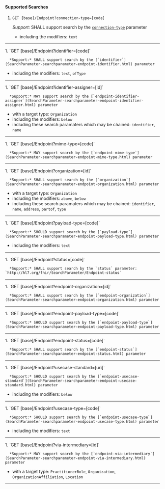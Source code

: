#### Supported Searches

1. `GET [base]/Endpoint?connection-type=[code]`

      *Support:* SHALL support search by the [`connection-type`](SearchParameter-searchparameter-endpoint-connection-type.html) parameter  
   - including the modifiers:  `text`   
<hr />
1. `GET [base]/Endpoint?identifier=[code]`

      *Support:* SHALL support search by the [`identifier`](SearchParameter-searchparameter-endpoint-identifier.html) parameter  
   - including the modifiers:  `text`, `ofType`   
<hr />
1. `GET [base]/Endpoint?identifier-assigner=[id]`

      *Support:* MAY support search by the [`endpoint-identifier-assigner`](SearchParameter-searchparameter-endpoint-identifier-assigner.html) parameter
   - with a target type:  `Organization`
   - including the modifiers:  `below`  
   - including these search paramaters which may be chained:  `identifier`, `name`
<hr />
1. `GET [base]/Endpoint?mime-type=[code]`

      *Support:* MAY support search by the [`endpoint-mime-type`](SearchParameter-searchparameter-endpoint-mime-type.html) parameter     
<hr />
1. `GET [base]/Endpoint?organization=[id]`

      *Support:* SHALL support search by the [`organization`](SearchParameter-searchparameter-endpoint-organization.html) parameter
   - with a target type:  `Organization`
   - including the modifiers:  `above`, `below`  
   - including these search paramaters which may be chained:  `identifier`, `name`, `address`, `partof`, `type`
<hr />
1. `GET [base]/Endpoint?payload-type=[code]`

      *Support:* SHOULD support search by the [`payload-type`](SearchParameter-searchparameter-endpoint-payload-type.html) parameter  
   - including the modifiers:  `text`   
<hr />
1. `GET [base]/Endpoint?status=[code]`

      *Support:* SHALL support search by the `status` parameter: `http://hl7.org/fhir/SearchParameter/Endpoint-status`
<hr />
1. `GET [base]/Endpoint?endpoint-organization=[id]`

      *Support:* SHALL support search by the [`endpoint-organization`](SearchParameter-searchparameter-endpoint-organization.html) parameter
<hr />
1. `GET [base]/Endpoint?endpoint-payload-type=[code]`

      *Support:* SHOULD support search by the [`endpoint-payload-type`](SearchParameter-searchparameter-endpoint-payload-type.html) parameter
<hr />
1. `GET [base]/Endpoint?endpoint-status=[code]`

      *Support:* SHALL support search by the [`endpoint-status`](SearchParameter-searchparameter-endpoint-status.html) parameter
<hr />
1. `GET [base]/Endpoint?usecase-standard=[uri]`

      *Support:* SHOULD support search by the [`endpoint-usecase-standard`](SearchParameter-searchparameter-endpoint-usecase-standard.html) parameter  
   - including the modifiers:  `below`   
<hr />
1. `GET [base]/Endpoint?usecase-type=[code]`

      *Support:* SHOULD support search by the [`endpoint-usecase-type`](SearchParameter-searchparameter-endpoint-usecase-type.html) parameter  
   - including the modifiers:  `text`   
<hr />
1. `GET [base]/Endpoint?via-intermediary=[id]`

      *Support:* MAY support search by the [`endpoint-via-intermediary`](SearchParameter-searchparameter-endpoint-via-intermediary.html) parameter
   - with a target type:  `PractitionerRole`, `Organization`, `OrganizationAffiliation`, `Location`    
<hr />
